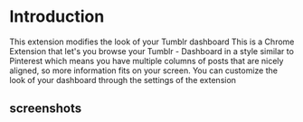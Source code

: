 # Introduction

This extension modifies the look of your Tumblr dashboard
This is a Chrome Extension that let's you browse your Tumblr - Dashboard in a style similar to Pinterest which means you have multiple columns of posts that are nicely aligned, so more information fits on your screen. You can customize the look of your dashboard through the settings of the extension

## screenshots
